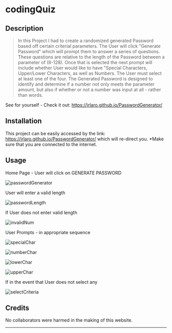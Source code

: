 # codingQuiz


## Description 

> In this Project I had to create a randomized generated Password based off certain criterial parameters. The User will click "Generate Password" which will prompt them to answer a series of questions. These questions are relative to the length of the Password between a parameter of (8-128). Once that is selected the next prompt will include whether User would like to have "Special Characters, Upper/Lower Characters, as well as Numbers. The User must select at least one of the four. The Generated Password is designed to identify and determine if a number not only meets the parameter amount, but also if whether or not a number was input at all - rather than words. 


See for yourself - Check it out: 
https://jrlaro.github.io/PasswordGenerator/


## Installation

This project can be easily accessed by the link: https://jrlaro.github.io/PasswordGenerator/
which will re-direct you. *Make sure that you are connected to the internet.
 
## Usage 
Home Page - User will click on GENERATE PASSWORD

![passwordGenerator](https://user-images.githubusercontent.com/74631465/102660356-e3c94000-4148-11eb-80bc-a550c73b1483.png)

User will enter a valid length

![passwordLength](https://user-images.githubusercontent.com/74631465/102660358-e3c94000-4148-11eb-9c0f-287e1ad9839c.png)

If User does not enter valid length

![invalidNum](https://user-images.githubusercontent.com/74631465/102660352-e330a980-4148-11eb-8b19-e6f04784984a.png)

User Prompts - in appropriate sequence

![specialChar](https://user-images.githubusercontent.com/74631465/102660360-e3c94000-4148-11eb-9a83-c236245303bb.png)

![numberChar](https://user-images.githubusercontent.com/74631465/102660354-e3c94000-4148-11eb-9ea0-ad79c38faa6a.png)

![lowerChar](https://user-images.githubusercontent.com/74631465/102660353-e330a980-4148-11eb-9455-1f300ec0c0d7.png)

![upperChar](https://user-images.githubusercontent.com/74631465/102660351-e330a980-4148-11eb-844f-7d67df5b3b12.png)

If in the event that User does not select any 

![selectCriteria](https://user-images.githubusercontent.com/74631465/102660359-e3c94000-4148-11eb-8b54-917c347e73a7.png)


## Credits

No collaborators were harmed in the making of this website.

---
